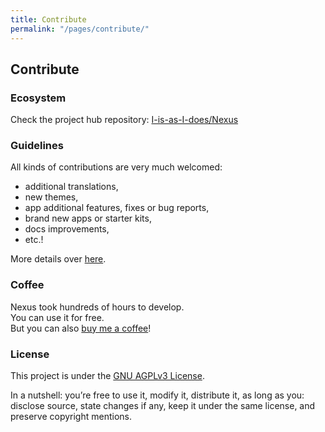 ```yaml
---
title: Contribute
permalink: "/pages/contribute/"
---
```



## Contribute

### Ecosystem

Check the project hub repository: <a href="https://github.com/I-is-as-I-does/Nexus" target="_blank">I-is-as-I-does/Nexus</a>

### Guidelines

All kinds of contributions are very much welcomed:

*   additional translations,
*   new themes,
*   app additional features, fixes or bug reports,
*   brand new apps or starter kits,
*   docs improvements,
*   etc.!

More details over <a href="https://github.com/I-is-as-I-does/Nexus/tree/main/CONTRIBUTING.md" target="_blank">here</a>.

### Coffee

Nexus took hundreds of hours to develop.  
You can use it for free.  
But you can also <a href='https://ko-fi.com/I2I17EOYP' target='_blank'>buy me a coffee</a>!

### License

This project is under the <a href="https://github.com/I-is-as-I-does/Nexus/tree/main/LICENSE" target="_blank">GNU AGPLv3 License</a>.

In a nutshell: you’re free to use it, modify it, distribute it, as long as you: disclose source, state changes if any, keep it under the same license, and preserve copyright mentions.
